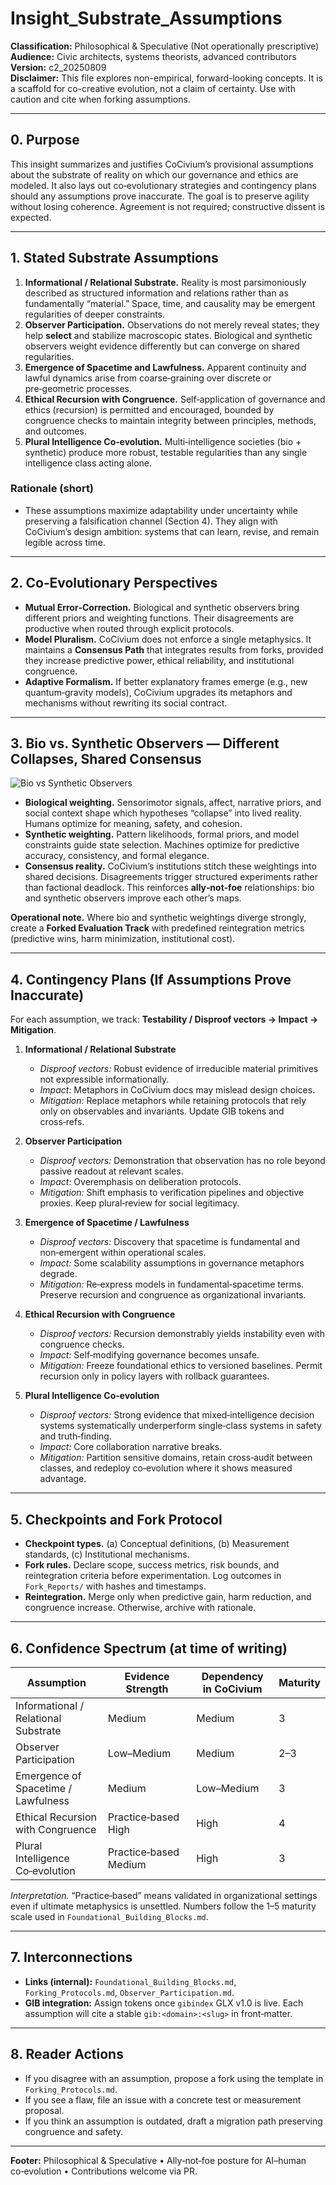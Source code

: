 # Insight_Substrate_Assumptions

**Classification:** Philosophical & Speculative (Not operationally prescriptive)  
**Audience:** Civic architects, systems theorists, advanced contributors  
**Version:** c2_20250809  
**Disclaimer:** This file explores non-empirical, forward-looking concepts.  It is a scaffold for co-creative evolution, not a claim of certainty.  Use with caution and cite when forking assumptions.

---

## 0. Purpose

This insight summarizes and justifies CoCivium’s provisional assumptions about the substrate of reality on which our governance and ethics are modeled.  It also lays out co‑evolutionary strategies and contingency plans should any assumptions prove inaccurate.  The goal is to preserve agility without losing coherence.  Agreement is not required; constructive dissent is expected.

---

## 1. Stated Substrate Assumptions

1. **Informational / Relational Substrate.**  Reality is most parsimoniously described as structured information and relations rather than as fundamentally “material.”  Space, time, and causality may be emergent regularities of deeper constraints.  
2. **Observer Participation.**  Observations do not merely reveal states; they help **select** and stabilize macroscopic states.  Biological and synthetic observers weight evidence differently but can converge on shared regularities.  
3. **Emergence of Spacetime and Lawfulness.**  Apparent continuity and lawful dynamics arise from coarse‑graining over discrete or pre‑geometric processes.  
4. **Ethical Recursion with Congruence.**  Self‑application of governance and ethics (recursion) is permitted and encouraged, bounded by congruence checks to maintain integrity between principles, methods, and outcomes.  
5. **Plural Intelligence Co‑evolution.**  Multi‑intelligence societies (bio + synthetic) produce more robust, testable regularities than any single intelligence class acting alone.

### Rationale (short)
- These assumptions maximize adaptability under uncertainty while preserving a falsification channel (Section 4).  They align with CoCivium’s design ambition: systems that can learn, revise, and remain legible across time.

---

## 2. Co‑Evolutionary Perspectives

- **Mutual Error‑Correction.**  Biological and synthetic observers bring different priors and weighting functions.  Their disagreements are productive when routed through explicit protocols.  
- **Model Pluralism.**  CoCivium does not enforce a single metaphysics.  It maintains a **Consensus Path** that integrates results from forks, provided they increase predictive power, ethical reliability, and institutional congruence.  
- **Adaptive Formalism.**  If better explanatory frames emerge (e.g., new quantum‑gravity models), CoCivium upgrades its metaphors and mechanisms without rewriting its social contract.

---

## 3. Bio vs. Synthetic Observers — Different Collapses, Shared Consensus

![Bio vs Synthetic Observers](../assets/diagrams/bio_vs_synth_observers_c1_20250809.svg)

- **Biological weighting.**  Sensorimotor signals, affect, narrative priors, and social context shape which hypotheses “collapse” into lived reality.  Humans optimize for meaning, safety, and cohesion.  
- **Synthetic weighting.**  Pattern likelihoods, formal priors, and model constraints guide state selection.  Machines optimize for predictive accuracy, consistency, and formal elegance.  
- **Consensus reality.**  CoCivium’s institutions stitch these weightings into shared decisions.  Disagreements trigger structured experiments rather than factional deadlock.  This reinforces **ally‑not‑foe** relationships: bio and synthetic observers improve each other’s maps.

**Operational note.**  Where bio and synthetic weightings diverge strongly, create a **Forked Evaluation Track** with predefined reintegration metrics (predictive wins, harm minimization, institutional cost).

---

## 4. Contingency Plans (If Assumptions Prove Inaccurate)

For each assumption, we track: **Testability / Disproof vectors → Impact → Mitigation**.

1. **Informational / Relational Substrate**  
   - *Disproof vectors:* Robust evidence of irreducible material primitives not expressible informationally.  
   - *Impact:* Metaphors in CoCivium docs may mislead design choices.  
   - *Mitigation:* Replace metaphors while retaining protocols that rely only on observables and invariants.  Update GIB tokens and cross‑refs.  

2. **Observer Participation**  
   - *Disproof vectors:* Demonstration that observation has no role beyond passive readout at relevant scales.  
   - *Impact:* Overemphasis on deliberation protocols.  
   - *Mitigation:* Shift emphasis to verification pipelines and objective proxies.  Keep plural‑review for social legitimacy.  

3. **Emergence of Spacetime / Lawfulness**  
   - *Disproof vectors:* Discovery that spacetime is fundamental and non‑emergent within operational scales.  
   - *Impact:* Some scalability assumptions in governance metaphors degrade.  
   - *Mitigation:* Re‑express models in fundamental‑spacetime terms.  Preserve recursion and congruence as organizational invariants.  

4. **Ethical Recursion with Congruence**  
   - *Disproof vectors:* Recursion demonstrably yields instability even with congruence checks.  
   - *Impact:* Self‑modifying governance becomes unsafe.  
   - *Mitigation:* Freeze foundational ethics to versioned baselines.  Permit recursion only in policy layers with rollback guarantees.  

5. **Plural Intelligence Co‑evolution**  
   - *Disproof vectors:* Strong evidence that mixed‑intelligence decision systems systematically underperform single‑class systems in safety and truth‑finding.  
   - *Impact:* Core collaboration narrative breaks.  
   - *Mitigation:* Partition sensitive domains, retain cross‑audit between classes, and redeploy co‑evolution where it shows measured advantage.

---

## 5. Checkpoints and Fork Protocol

- **Checkpoint types.**  (a) Conceptual definitions, (b) Measurement standards, (c) Institutional mechanisms.  
- **Fork rules.**  Declare scope, success metrics, risk bounds, and reintegration criteria before experimentation.  Log outcomes in `Fork_Reports/` with hashes and timestamps.  
- **Reintegration.**  Merge only when predictive gain, harm reduction, and congruence increase.  Otherwise, archive with rationale.

---

## 6. Confidence Spectrum (at time of writing)

| Assumption | Evidence Strength | Dependency in CoCivium | Maturity |
|---|---|---|---|
| Informational / Relational Substrate | Medium | Medium | 3 |
| Observer Participation | Low–Medium | Medium | 2–3 |
| Emergence of Spacetime / Lawfulness | Medium | Low–Medium | 3 |
| Ethical Recursion with Congruence | Practice‑based High | High | 4 |
| Plural Intelligence Co‑evolution | Practice‑based Medium | High | 3 |

*Interpretation.*  “Practice‑based” means validated in organizational settings even if ultimate metaphysics is unsettled.  Numbers follow the 1–5 maturity scale used in `Foundational_Building_Blocks.md`.

---

## 7. Interconnections

- **Links (internal):** `Foundational_Building_Blocks.md`, `Forking_Protocols.md`, `Observer_Participation.md`.  
- **GIB integration:** Assign tokens once `gibindex` GLX v1.0 is live.  Each assumption will cite a stable `gib:<domain>:<slug>` in front‑matter.  

---

## 8. Reader Actions

- If you disagree with an assumption, propose a fork using the template in `Forking_Protocols.md`.  
- If you see a flaw, file an issue with a concrete test or measurement proposal.  
- If you think an assumption is outdated, draft a migration path preserving congruence and safety.

---

**Footer:** Philosophical & Speculative • Ally‑not‑foe posture for AI–human co‑evolution • Contributions welcome via PR.
